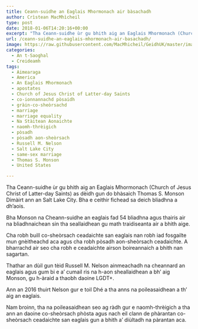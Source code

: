 ```yaml
---
title: Ceann-suidhe an Eaglais Mhormonach air bàsachadh
author: Crìstean MacMhìcheil
type: post
date: 2018-01-06T14:20:16+00:00
excerpt: "Tha Ceann-suidhe ùr gu bhith aig an Eaglais Mhormonach (Church of Jesus Christ of Latter-day Saints) as dèidh gun do bhàsaich Thomas S. Monson Dimàirt ann an Salt Lake City. Bha e ceithir fichead sa deich bliadhna a dh'aois."
url: /ceann-suidhe-an-eaglais-mhormonach-air-basachadh/
image: https://raw.githubusercontent.com/MacMhicheil/GeidhUK/master/images/.jpg
categories:
  - An t-Saoghal
  - Creideamh
tags:
  - Aimearaga
  - America
  - An Eaglais Mhormonach
  - apostates
  - Church of Jesus Christ of Latter-day Saints
  - co-ionnannachd pòsaidh
  - gràin-co-sheòrsachd
  - marriage
  - marriage equality
  - Na Stàitean Aonaichte
  - naomh-thrèigich
  - pòsadh
  - pòsadh aon-sheòrsach
  - Russell M. Nelson
  - Salt Lake City
  - same-sex marriage
  - Thomas S. Monson
  - United States

---
```

Tha Ceann-suidhe ùr gu bhith aig an Eaglais Mhormonach (Church of Jesus Christ of Latter-day Saints) as dèidh gun do bhàsaich Thomas S. Monson Dimàirt ann an Salt Lake City. Bha e ceithir fichead sa deich bliadhna a dh&#8217;aois.

Bha Monson na Cheann-suidhe an eaglais fad 54 bliadhna agus thairis air na bliadhnaichean sin tha seallaidhean gu math traidiseanta air a bhith aige.

Cha robh buill co-sheòrsach ceadaichte san eaglais nan robh iad fosgailte mun gnèitheachd aca agus cha robh pòsadh aon-sheòrsach ceadaichte. A bharrachd air seo cha robh e ceadaichte airson boireannaich a bhith nan sagartan.

Thathar an dùil gun tèid Russell M. Nelson ainmeachadh na cheannard an eaglais agus gum bi e a’ cumail ris na h-aon sheallaidhean a bh’ aig Monson, gu h-àraid a thaobh daoine LGDT+.

Ann an 2016 thuirt Nelson gur e toil Dhé a tha anns na poileasaidhean a th’ aig an eaglais.

Nam broinn, tha na poileasaidhean seo ag ràdh gur e naomh-thrèigich a tha ann an daoine co-sheòrsach phòsta agus nach eil clann de phàrantan co-sheòrsach ceadaichte san eaglais gun a bhith a’ diùltadh na pàrantan aca.
